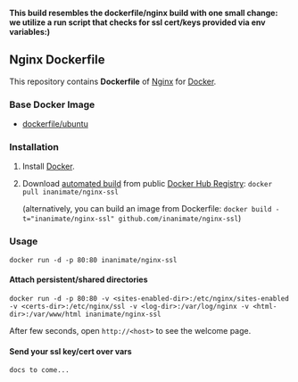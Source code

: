 **This build resembles the dockerfile/nginx build with one small change: we utilize a run script that checks for ssl cert/keys provided via env variables:)**

## Nginx Dockerfile

This repository contains **Dockerfile** of [Nginx](http://nginx.org/) for [Docker](https://www.docker.com/).


### Base Docker Image

* [dockerfile/ubuntu](http://dockerfile.github.io/#/ubuntu)


### Installation

1. Install [Docker](https://www.docker.com/).

2. Download [automated build](https://registry.hub.docker.com/u/inanimate/nginx-ssl/) from public [Docker Hub Registry](https://registry.hub.docker.com/): `docker pull inanimate/nginx-ssl`

   (alternatively, you can build an image from Dockerfile: `docker build -t="inanimate/nginx-ssl" github.com/inanimate/nginx-ssl`)


### Usage

    docker run -d -p 80:80 inanimate/nginx-ssl

#### Attach persistent/shared directories

    docker run -d -p 80:80 -v <sites-enabled-dir>:/etc/nginx/sites-enabled -v <certs-dir>:/etc/nginx/ssl -v <log-dir>:/var/log/nginx -v <html-dir>:/var/www/html inanimate/nginx-ssl

After few seconds, open `http://<host>` to see the welcome page.

#### Send your ssl key/cert over vars

    docs to come...

